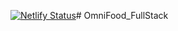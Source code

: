 [![Netlify Status](https://api.netlify.com/api/v1/badges/8855cbf7-dfc2-4c12-87a3-fb83abaf9aac/deploy-status)](https://app.netlify.com/sites/omnifood-nikhilverma/deploys)# OmniFood_FullStack
